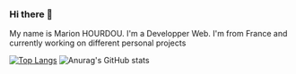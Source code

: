 <!--[Cover](https://github.com/Marion-H/Marion-H/blob/main/img/back.jpg)-->
### Hi there 👋


My name is Marion HOURDOU.
I'm a Developper Web. I'm from France and currently working on different personal projects 

[![Top Langs](https://github-readme-stats.vercel.app/api/top-langs/?username=Marion-H&show_icons=true&theme=buefy&layout=compact)](https://github.com/Marion-H/github-readme-stats)
![Anurag's GitHub stats](https://github-readme-stats.vercel.app/api?username=Marion-H&show_icons=true&theme=buefy&layout=compact)


<!--
**Marion-H/Marion-H** is a ✨ _special_ ✨ repository because its `README.md` (this file) appears on your GitHub profile.

Here are some ideas to get you started:

- 🔭 I’m currently working on ...
- 🌱 I’m currently learning ...
- 👯 I’m looking to collaborate on ...
- 🤔 I’m looking for help with ...
- 💬 Ask me about ...
- 📫 How to reach me: ...
- 😄 Pronouns: ...
- ⚡ Fun fact: ...
-->
